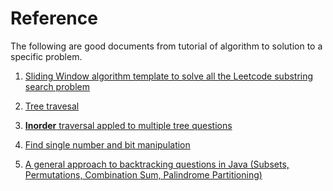 # Reference

The following are good documents from tutorial of algorithm to solution to a specific problem.

1. [Sliding Window algorithm template to solve all the Leetcode substring search problem](https://leetcode.com/problems/find-all-anagrams-in-a-string/discuss/92007/Sliding-Window-algorithm-template-to-solve-all-the-Leetcode-substring-search-problem)

2. [Tree travesal](https://en.wikipedia.org/wiki/Tree_traversal)

3. [**Inorder** traversal appled to multiple tree questions]( https://leetcode.com/problems/validate-binary-search-tree/discuss/32112/Learn-one-iterative-inorder-traversal-apply-it-to-multiple-tree-questions-(Java-Solution))

4. [Find single number and bit manipulation](https://leetcode.com/problems/single-number-ii/discuss/43295/Detailed-explanation-and-generalization-of-the-bitwise-operation-method-for-single-numbers)

5. [A general approach to backtracking questions in Java (Subsets, Permutations, Combination Sum, Palindrome Partitioning)](https://leetcode.com/problems/combination-sum/discuss/16502/A-general-approach-to-backtracking-questions-in-Java-(Subsets-Permutations-Combination-Sum-Palindrome-Partitioning))